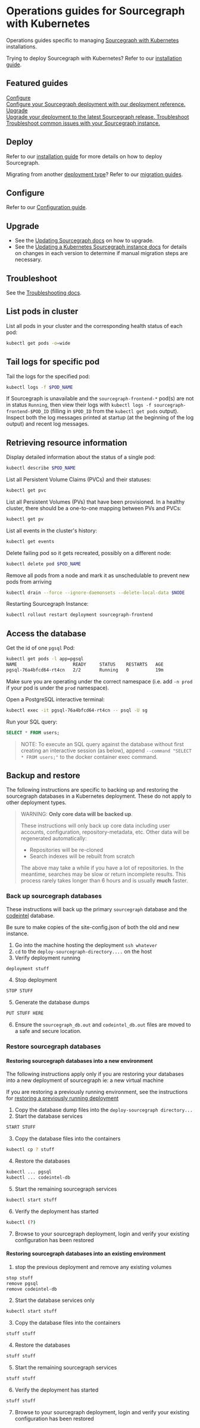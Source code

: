 # Operations guides for Sourcegraph with Kubernetes

Operations guides specific to managing [Sourcegraph with Kubernetes](./index.md) installations.

Trying to deploy Sourcegraph with Kubernetes? Refer to our [installation guide](./index.md#installation).

## Featured guides

<div class="getting-started">
  <a href="configure" class="btn btn-primary" alt="Configure">
   <span>Configure</span>
   </br>
   Configure your Sourcegraph deployment with our deployment reference.
  </a>

  <a href="#upgrade" class="btn" alt="Upgrade">
   <span>Upgrade</span>
   </br>
   Upgrade your deployment to the latest Sourcegraph release.
  </a>

  <a href="troubleshoot" class="btn" alt="Backup and restore">
   <span>Troubleshoot</span>
   </br>
   Troubleshoot common issues with your Sourcegraph instance.
  </a>
</div>

## Deploy

Refer to our [installation guide](./index.md#installation) for more details on how to deploy Sourcegraph.

Migrating from another [deployment type](../index.md)? Refer to our [migration guides](../migrate-backup.md).

## Configure

Refer to our [Configuration guide](configure.md).

## Upgrade

- See the [Updating Sourcegraph docs](update.md) on how to upgrade.<br/>
- See the [Updating a Kubernetes Sourcegraph instance docs](../../updates/kubernetes.md) for details on changes in each version to determine if manual migration steps are necessary.

## Troubleshoot

See the [Troubleshooting docs](troubleshoot.md).

## List pods in cluster

List all pods in your cluster and the corresponding health status of each pod:

```bash
kubectl get pods -o=wide
```

## Tail logs for specific pod

Tail the logs for the specified pod:

```bash
kubectl logs -f $POD_NAME
```

If Sourcegraph is unavailable and the `sourcegraph-frontend-*` pod(s) are not in status `Running`, then view their logs with `kubectl logs -f sourcegraph-frontend-$POD_ID` (filling in `$POD_ID` from the `kubectl get pods` output). Inspect both the log messages printed at startup (at the beginning of the log output) and recent log messages.

## Retrieving resource information

Display detailed information about the status of a single pod:

```bash
kubectl describe $POD_NAME
```

List all Persistent Volume Claims (PVCs) and their statuses:

```bash
kubectl get pvc
```

List all Persistent Volumes (PVs) that have been provisioned.
In a healthy cluster, there should be a one-to-one mapping between PVs and PVCs:

```bash
kubectl get pv
```

List all events in the cluster's history:

```bash
kubectl get events
```

Delete failing pod so it gets recreated, possibly on a different node:

```bash
kubectl delete pod $POD_NAME
```

Remove all pods from a node and mark it as unschedulable to prevent new pods from arriving

```bash
kubectl drain --force --ignore-daemonsets --delete-local-data $NODE
```

Restarting Sourcegraph Instance:

```bash
kubectl rollout restart deployment sourcegraph-frontend
```

## Access the database

Get the id of one `pgsql` Pod:

```bash
kubectl get pods -l app=pgsql
NAME                     READY     STATUS    RESTARTS   AGE
pgsql-76a4bfcd64-rt4cn   2/2       Running   0          19m
```

Make sure you are operating under the correct namespace (i.e. add `-n prod` if your pod is under the `prod` namespace).

Open a PostgreSQL interactive terminal:

```bash
kubectl exec -it pgsql-76a4bfcd64-rt4cn -- psql -U sg
```

Run your SQL query:

```sql
SELECT * FROM users;
```

> NOTE: To execute an SQL query against the database without first creating an interactive session (as below), append `--command "SELECT * FROM users;"` to the docker container exec command.

## Backup and restore

The following instructions are specific to backing up and restoring the sourcegraph databases in a Kubernetes deployment. These do not apply to other deployment types.

> WARNING: **Only core data will be backed up**.
>
> These instructions will only back up core data including user accounts, configuration, repository-metadata, etc. Other data will be regenerated automatically:
>
> - Repositories will be re-cloned
> - Search indexes will be rebuilt from scratch
>
> The above may take a while if you have a lot of repositories. In the meantime, searches may be slow or return incomplete results. This process rarely takes longer than 6 hours and is usually **much** faster.

### Back up sourcegraph databases

These instructions will back up the primary `sourcegraph` database and the [codeintel](../../../code_intelligence/index.md) database.

Be sure to make copies of the site-config.json of both the old and new instance.

1. Go into the machine hosting the deployment `ssh whatever`
2. `cd` to the `deploy-sourcegraph-directory....` on the host
3. Verify deployment running

```bash
deployment stuff
```

4. Stop deployment

```bash
STOP STUFF
```
5. Generate the database dumps

```bash
PUT STUFF HERE
```
6. Ensure the `sourcegraph_db.out` and `codeintel_db.out` files are moved to a safe and secure location.

### Restore sourcegraph databases

#### Restoring sourcegraph databases into a new environment

The following instructions apply only if you are restoring your databases into a new deployment of sourcegraph ie: a new virtual machine 

If you are restoring a previously running environment, see the instructions for [restoring a previously running deployment](#restoring-sourcegraph-databases-into-an-existing-environment)

1. Copy the database dump files into the `deploy-sourcegraph directory...`
2. Start the database services

```bash
START STUFF
```

3. Copy the database files into the containers

```bash
kubectl cp ? stuff
```
4. Restore the databases

```bash
kubectl ... pgsql
kubectl ... codeintel-db
```
5. Start the remaining sourcegraph services

```bash
kubectl start stuff
```
6. Verify the deployment has started

```bash
kubectl (?)
```

7. Browse to your sourcegraph deployment, login and verify your existing configuration has been restored

#### Restoring sourcegraph databases into an existing environment

1. stop the previous deployment and remove any existing volumes
```bash
stop stuff
remove pgsql
remove codeintel-db
```
2. Start the database services only
```bash
kubectl start stuff
```
3. Copy the database files into the containers
```bash
stuff stuff
```
4. Restore the databases
```bash
stuff stuff
```
5. Start the remaining sourcegraph services
```bash
stuff stuff
```
6. Verify the deployment has started 
```bash
stuff stuff
```
7. Browse to your sourcegraph deployment, login and verify your existing configuration has been restored
